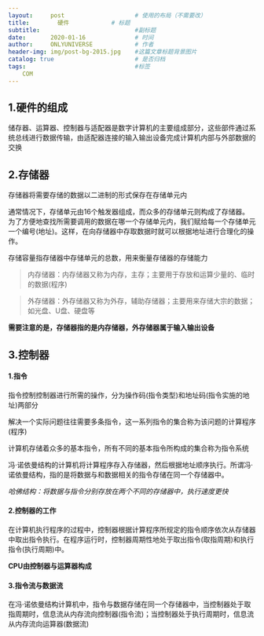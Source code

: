 ```yaml
---
layout:     post                    # 使用的布局（不需要改）
title:        硬件            # 标题 
subtitle:                           #副标题
date:       2020-01-16              # 时间
author:     ONLYUNIVERSE            # 作者
header-img: img/post-bg-2015.jpg    #这篇文章标题背景图片
catalog: true                       # 是否归档
tags:                               #标签
    COM
---
```


## 1.硬件的组成

储存器、运算器、控制器与适配器是数字计算机的主要组成部分，这些部件通过系统总线进行数据传输，由适配器连接的输入输出设备完成计算机内部与外部数据的交换

## 2.存储器

存储器将需要存储的数据以二进制的形式保存在存储单元内

通常情况下，存储单元由16个触发器组成，而众多的存储单元则构成了存储器。为了方便地查找所需要调用的数据在哪一个存储单元内，我们赋给每一个存储单元一个编号(地址)。这样，在向存储器中存取数据时就可以根据地址进行合理化的操作。

存储容量指存储器中存储单元的总数，用来衡量存储器的存储能力

>内存储器：内存储器又称为内存，主存；主要用于存放和运算少量的、临时的数据(程序)

>外存储器：外存储器又称为外存，辅助存储器；主要用来存储大宗的数据；如光盘、U盘、硬盘等

**需要注意的是，存储器指的是内存储器，外存储器属于输入输出设备**

## 3.控制器

#### 1.指令

指令控制控制器进行所需的操作，分为操作码(指令类型)和地址码(指令实施的地址)两部分

解决一个实际问题往往需要多条指令，这一系列指令的集合称为该问题的计算程序(程序)

计算机存储着众多的基本指令，所有不同的基本指令所构成的集合称为指令系统

冯·诺依曼结构的计算机将计算程序存入存储器，然后根据地址顺序执行。所谓冯·诺依曼结构，指的是将数据与和数据相关的指令存储在同一个存储器中。

*哈佛结构：将数据与指令分别存放在两个不同的存储器中，执行速度更快*

#### 2.控制器的工作

在计算机执行程序的过程中，控制器根据计算程序所规定的指令顺序依次从存储器中取出指令执行。在程序运行时，控制器周期性地处于取出指令(取指周期)和执行指令(执行周期)中。

**CPU由控制器与运算器构成**

#### 3.指令流与数据流

在冯·诺依曼结构计算机中，指令与数据存储在同一个存储器中，当控制器处于取指周期时，信息流从内存流向控制器(指令流)；当控制器处于执行周期时，信息流从内存流向运算器(数据流)
